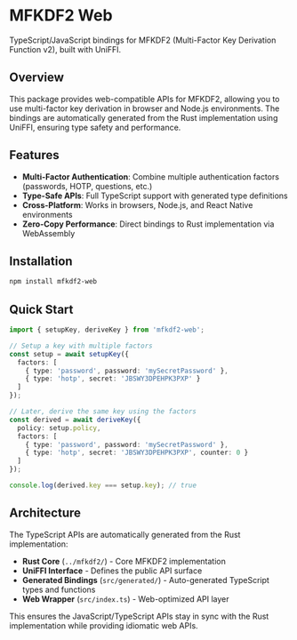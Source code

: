 # MFKDF2 Web

TypeScript/JavaScript bindings for MFKDF2 (Multi-Factor Key Derivation Function v2), built with UniFFI.

## Overview

This package provides web-compatible APIs for MFKDF2, allowing you to use multi-factor key derivation in browser and Node.js environments. The bindings are automatically generated from the Rust implementation using UniFFI, ensuring type safety and performance.

## Features

- **Multi-Factor Authentication**: Combine multiple authentication factors (passwords, HOTP, questions, etc.)
- **Type-Safe APIs**: Full TypeScript support with generated type definitions
- **Cross-Platform**: Works in browsers, Node.js, and React Native environments
- **Zero-Copy Performance**: Direct bindings to Rust implementation via WebAssembly

## Installation

```bash
npm install mfkdf2-web
```

## Quick Start

```typescript
import { setupKey, deriveKey } from 'mfkdf2-web';

// Setup a key with multiple factors
const setup = await setupKey({
  factors: [
    { type: 'password', password: 'mySecretPassword' },
    { type: 'hotp', secret: 'JBSWY3DPEHPK3PXP' }
  ]
});

// Later, derive the same key using the factors
const derived = await deriveKey({
  policy: setup.policy,
  factors: [
    { type: 'password', password: 'mySecretPassword' },
    { type: 'hotp', secret: 'JBSWY3DPEHPK3PXP', counter: 0 }
  ]
});

console.log(derived.key === setup.key); // true
```

## Architecture

The TypeScript APIs are automatically generated from the Rust implementation:

- **Rust Core** (`../mfkdf2/`) - Core MFKDF2 implementation
- **UniFFI Interface** - Defines the public API surface
- **Generated Bindings** (`src/generated/`) - Auto-generated TypeScript types and functions
- **Web Wrapper** (`src/index.ts`) - Web-optimized API layer

This ensures the JavaScript/TypeScript APIs stay in sync with the Rust implementation while providing idiomatic web APIs.
